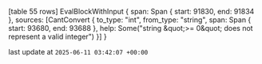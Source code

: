 [table 55 rows]
EvalBlockWithInput { span: Span { start: 91830, end: 91834 }, sources: [CantConvert { to_type: &quot;int&quot;, from_type: &quot;string&quot;, span: Span { start: 93680, end: 93688 }, help: Some(&quot;string \&quot;&gt;= 0\&quot; does not represent a valid integer&quot;) }] }

last update at `2025-06-11 03:42:07 +00:00`
